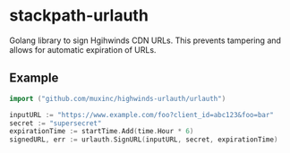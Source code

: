 # stackpath-urlauth
Golang library to sign Hgihwinds CDN URLs.  This prevents tampering and allows for automatic expiration of URLs.

## Example
```go
import ("github.com/muxinc/highwinds-urlauth/urlauth")

inputURL := "https://www.example.com/foo?client_id=abc123&foo=bar"
secret := "supersecret"
expirationTime := startTime.Add(time.Hour * 6)
signedURL, err := urlauth.SignURL(inputURL, secret, expirationTime)
```

